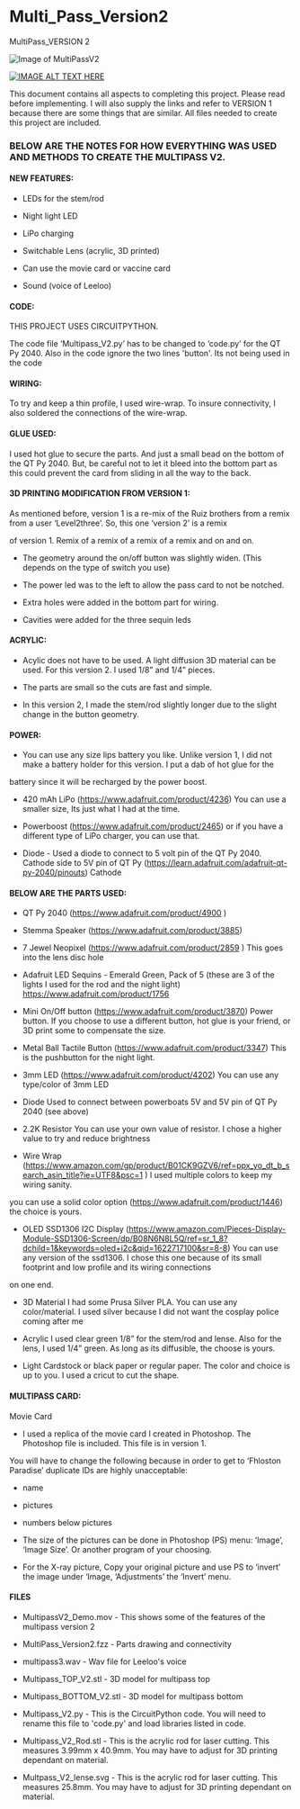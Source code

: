 # Multi_Pass_Version2
MultiPass_VERSION 2

![Image of MultiPassV2](https://github.com/nmsr1196/Multi_Pass_Version2/blob/main/MultipassV2_TopView_.png)


[![IMAGE ALT TEXT HERE](https://img.youtube.com/vi/YOUTUBE_VIDEO_ID_HERE/0.jpg)](https://https://youtu.be/BCjvFPc9UcI)

This document contains all aspects to completing this project. Please read before implementing. I will also supply the links and
refer to VERSION 1 because there are some things that are similar. All files needed to create this project are included.

### BELOW ARE THE NOTES FOR HOW EVERYTHING WAS USED AND METHODS TO CREATE THE MULTIPASS V2.


#### NEW FEATURES: 

- LEDs for the stem/rod

- Night light LED

- LiPo charging

- Switchable Lens (acrylic, 3D printed)

- Can use the movie card or vaccine card

- Sound (voice of Leeloo)


#### CODE: 

THIS PROJECT USES CIRCUITPYTHON.

The code file ‘Multipass_V2.py’ has to be changed to ‘code.py’ for the QT Py 2040. Also in the code ignore the two lines 'button'. Its not being used in the code

#### WIRING: 

To try and keep a thin profile, I used wire-wrap. To insure connectivity, I also soldered the connections of the wire-wrap.


#### GLUE USED: 

I used hot glue to secure the parts. And just a small bead on the bottom of the QT Py 2040. But, be careful not to let it bleed into
the bottom part as this could prevent the card from sliding in all the way to the back.

#### 3D PRINTING MODIFICATION FROM VERSION 1: 

As mentioned before, version 1 is a re-mix of the Ruiz brothers from a remix from a user ‘Level2three’. So, this one ‘version 2’ is a remix 

of version 1. Remix of a remix of a remix of a remix and on  and on.

- The geometry around the on/off button was slightly widen. (This depends on the type of switch you use)

- The power led was  to the left to allow the pass card to not be notched.

- Extra holes were added in the bottom part for wiring.

- Cavities were added for the three sequin leds 


#### ACRYLIC: 

- Acylic does not have to be used. A light diffusion 3D material can be used. For this version 2. I used  1/8” and 1/4” pieces.

- The parts are small so the cuts are fast and simple.

- In this version 2, I made the  stem/rod slightly longer due to the slight change in the button geometry.


#### POWER:

- You can use any size lips battery you like. Unlike version 1, I did not make a battery holder for this version. I put a dab of hot glue for the 

battery since it will be recharged by the power boost.

- 420 mAh LiPo (https://www.adafruit.com/product/4236) You can use a smaller size, Its just what I had at the time.

- Powerboost (https://www.adafruit.com/product/2465)  or if you have a different type of LiPo charger, you can use that.

- Diode - Used a diode to connect to 5 volt pin of the QT Py 2040. Cathode side to 5V pin of QT Py (https://learn.adafruit.com/adafruit-qt-py-2040/pinouts) Cathode


#### BELOW ARE THE PARTS USED:

- QT Py 2040 (https://www.adafruit.com/product/4900 )

- Stemma Speaker (https://www.adafruit.com/product/3885)

- 7 Jewel Neopixel (https://www.adafruit.com/product/2859 )  This goes into the lens disc hole

- Adafruit LED Sequins - Emerald Green, Pack of 5 (these are 3 of the lights I used for the rod and the night light) https://www.adafruit.com/product/1756

- Mini On/Off button (https://www.adafruit.com/product/3870) Power button. If you choose to use a different button, hot glue is your friend, or 3D print some to 
  compensate the size.

- Metal Ball Tactile Button (https://www.adafruit.com/product/3347) This is the pushbutton for the night light. 

- 3mm LED (https://www.adafruit.com/product/4202) You can use any type/color of 3mm LED

- Diode  Used to connect between powerboats 5V and 5V pin of QT Py 2040 (see above)

- 2.2K Resistor You can use your own value of resistor. I chose a higher value to try and reduce brightness

- Wire Wrap (https://www.amazon.com/gp/product/B01CK9GZV6/ref=ppx_yo_dt_b_search_asin_title?ie=UTF8&psc=1 ) I used multiple colors to keep my wiring sanity.

you can use a solid color option (https://www.adafruit.com/product/1446) the choice is yours.

- OLED SSD1306 I2C Display (https://www.amazon.com/Pieces-Display-Module-SSD1306-Screen/dp/B08N6N8L5Q/ref=sr_1_8?dchild=1&keywords=oled+i2c&qid=1622717100&sr=8-8) You can use any version of the ssd1306. I chose this one because of its small footprint and low profile and its wiring connections

on one end.

- 3D Material  I had some Prusa Silver PLA. You can use any color/material. I used silver because I did not want the cosplay police coming after me

- Acrylic I used clear green 1/8” for the stem/rod and lense. Also for the lens, I used 1/4” green. As long as its diffusible, the choose is yours. 

- Light Cardstock or black paper or regular paper. The color and choice is up to you. I used a cricut to cut the shape.


#### MULTIPASS CARD:

Movie Card

- I used a replica of the movie card I created in Photoshop. The Photoshop file is included. This file is in version 1.

You will have to change the following because in order to get to ‘Fhloston Paradise’ duplicate IDs are highly unacceptable:

- name

- pictures 

- numbers below pictures

- The size of the pictures can be done in Photoshop (PS) menu: ‘Image’, ‘Image Size’. Or another program of your choosing.

- For the X-ray picture, Copy your original picture and use PS to ‘invert’ the image under ‘Image, ‘Adjustments’ the ‘Invert’ menu.


#### FILES

- MultipassV2_Demo.mov - This shows some of the features of the multipass version 2

- MultiPass_Version2.fzz - Parts drawing and connectivity

- multipass3.wav - Wav file for Leeloo's voice

- Multipass_TOP_V2.stl - 3D model for multipass top

- Multipass_BOTTOM_V2.stl - 3D model for multipass bottom

- Multipass_V2.py - This is the CircuitPython code. You will need to rename this file to 'code.py' and load libraries listed in code.

- Multipass_V2_Rod.stl - This is the acrylic rod for laser cutting. This measures 3.99mm x 40.9mm. You may have to adjust for 3D printing dependant on material.

- Multpass_V2_lense.svg - This is the acrylic rod for laser cutting. This measures 25.8mm. You may have to adjust for 3D printing dependant on material.





